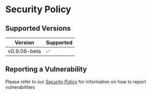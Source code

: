 # Security Policy

## Supported Versions

| Version     | Supported          |
| ----------- | ------------------ |
| v0.9.06-beta  | :white_check_mark: |

## Reporting a Vulnerability

Please refer to our [Security Policy](https://www.striae.org/security) for information on how to report vulnerabilities

